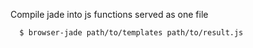 Compile jade into js functions served as one file

```
  $ browser-jade path/to/templates path/to/result.js
```
